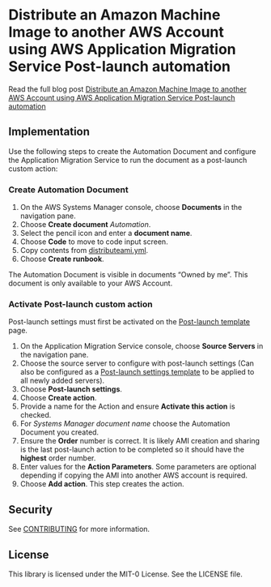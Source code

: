 # Distribute an Amazon Machine Image to another AWS Account using AWS Application Migration Service Post-launch automation

Read the full blog post [Distribute an Amazon Machine Image to another AWS Account using AWS Application Migration Service Post-launch automation](https://aws.amazon.com/blogs/mt/distribute-an-amazon-machine-image-to-another-aws-account-using-aws-application-migration-service-post-launch-automation/)

## Implementation

Use the following steps to create the Automation Document and configure the Application Migration Service to run the document as a post-launch custom action:

### Create Automation Document
1. On the AWS Systems Manager console, choose **Documents** in the navigation pane.
1. Choose **Create document** *Automation*.
1. Select the pencil icon and enter a **document name**.
1. Choose **Code** to move to code input screen.
1. Copy contents from [distributeami.yml](./distributeami.yml).
1. Choose **Create runbook**.

The Automation Document is visible in documents “Owned by me”. This document is only available to your AWS Account.

### Activate Post-launch custom action

Post-launch settings must first be activated on the [Post-launch template](https://docs.aws.amazon.com/mgn/latest/ug/post-launch-settings-editing.html) page.

1. On the Application Migration Service console, choose **Source Servers** in the navigation pane.
1. Choose the source server to configure with post-launch settings (Can also be configured as a [Post-launch settings template](https://docs.aws.amazon.com/mgn/latest/ug/post-launch-settings-editing.html) to be applied to all newly added servers).
1. Choose **Post-launch settings**.
1. Choose **Create action**.
1. Provide a name for the Action and ensure **Activate this action** is checked.
1. For *Systems Manager document name* choose the Automation Document you created.
1. Ensure the **Order** number is correct. It is likely AMI creation and sharing is the last post-launch action to be completed so it should have the **highest** order number.
1. Enter values for the **Action Parameters**. Some parameters are optional depending if copying the AMI into another AWS account is required.
1. Choose **Add action**. This step creates the action.

## Security

See [CONTRIBUTING](CONTRIBUTING.md#security-issue-notifications) for more information.

## License

This library is licensed under the MIT-0 License. See the LICENSE file.

